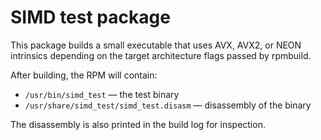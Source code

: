 # SIMD test package

This package builds a small executable that uses AVX, AVX2, or NEON intrinsics
depending on the target architecture flags passed by rpmbuild.

After building, the RPM will contain:
- `/usr/bin/simd_test` — the test binary
- `/usr/share/simd_test/simd_test.disasm` — disassembly of the binary

The disassembly is also printed in the build log for inspection.
